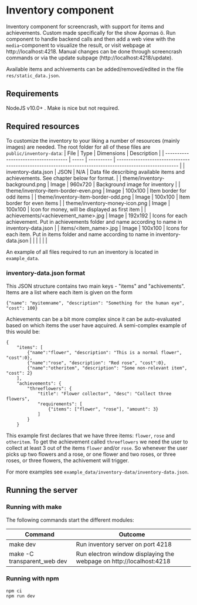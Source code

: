 # Inventory component
Inventory component for screencrash, with support for items and achievements. Custom made specifically for the show Apornas ö.
Run component to handle backend calls and then add a web view with the `media`-component to visualize the result, or visit webpage at http://localhost:4218.
Manual changes can be done through screencrash commands or via the update subpage (http://localhost:4218/update).

Available items and achivements can be added/removed/edited in the file `res/static_data.json`.

## Requirements
NodeJS v10.0+ . Make is nice but not required.

## Required resources
To customize the inventory to your liking a number of resources (mainly images) are needed. The root folder for all of these files are `public/inventory-data`:
| File                                 | Type  | Dimensions | Description                                                                                              |
| ------------------------------------ | ----- | ---------- | -------------------------------------------------------------------------------------------------------- |
| inventory-data.json                  | JSON  | N/A        | Data file describing available items and achievements. See chapter below for format.                     |
| theme/inventory-background.png       | Image | 960x720    | Background image for inventory                                                                           |
| theme/inventory-item-border-even.png | Image | 100x100    | Item border for odd items                                                                                |
| theme/inventory-item-border-odd.png  | Image | 100x100    | Item border for even items                                                                               |
| theme/inventory-money-icon.png       | Image | 100x100    | Icon for money, will be displayed as first item                                                          |
| achievements/<achievement_name>.jpg  | Image | 192x192    | Icons for each achievement. Put in achievements folder and name according to name in inventory-data.json |
| items/<item_name>.jpg                | Image | 100x100    | Icons for each item. Put in items folder and name according to name in inventory-data.json               |
|                                      |       |            |                                                                                                          |

An example of all files required to run an inventory is located in `example_data`.

### inventory-data.json format
This JSON structure contains two main keys - "items" and "achivements". Items are a list where each item is given on the form
```
{"name": "myitemname", "description": "Something for the human eye", "cost": 100}
```

Achievements can be a bit more complex since it can be auto-evaluated based on which items the user have aqcuired. A semi-complex example of this would be:
```
{
    "items": [
        {"name":"flower", "description": "This is a normal flower", "cost":0},
        {"name":"rose", "description": "Red rose", "cost":0},
        {"name":"otheritem", "description": "Some non-relevant item", "cost": 2}
    ],
    "achievements": {
		"threeflowers": {
            "title": "Flower collector", "desc": "Collect three flowers",
            "requirements": [
                {"items": ["flower", "rose"], "amount": 3}
            ]
        }
    }
```
This example first declares that we have three items: `flower`, `rose` and `otheritem`. To get the achievement called `threeflowers` we need the user to collect at least 3 out of the items `flower` and/or `rose`. So whenever the user picks up two flowers and a rose, or one flower and two roses, or three roses, or three flowers, the achivement will trigger.

For more examples see `example_data/inventory-data/inventory-data.json`.

## Running the server

### Running with make
The following commands start the different modules:

| Command                     | Outcome                                                             |
| --------------------------- | ------------------------------------------------------------------- |
| make dev                    | Run inventory server on port 4218                                   |
| make -C transparent_web dev | Run electron window displaying the webpage on http://localhost:4218 |

### Running with npm
```
npm ci
npm run dev
```